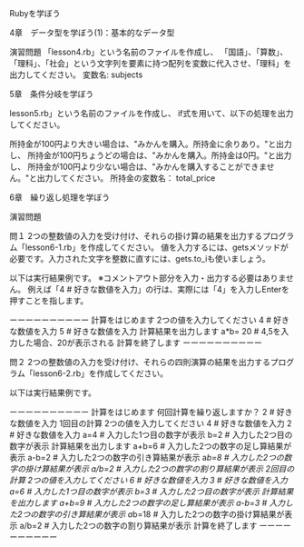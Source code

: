 Rubyを学ぼう

4章　データ型を学ぼう(1)：基本的なデータ型

演習問題
「lesson4.rb」という名前のファイルを作成し、
「国語」、「算数」、「理科」、「社会」という文字列を要素に持つ配列を変数に代入させ、「理科」を出力してください。
変数名: subjects

5章　条件分岐を学ぼう

lesson5.rb」という名前のファイルを作成し、
if式を用いて、以下の処理を出力してください。

所持金が100円より大きい場合は、"みかんを購入。所持金に余りあり。"と出力し、
所持金が100円ちょうどの場合は、"みかんを購入。所持金は0円。"と出力し、
所持金が100円より少ない場合は、"みかんを購入することができません。"と出力してください。
所持金の変数名： total_price

6章　繰り返し処理を学ぼう

演習問題

問１
2つの整数値の入力を受け付け、それらの掛け算の結果を出力するプログラム「lesson6-1.rb」を作成してください。
値を入力するには、getsメソッドが必要です。入力された文字を整数に直すには、gets.to_iも使いましょう。

以下は実行結果例です。
※コメントアウト部分を入力・出力する必要はありません。
例えば「4 # 好きな数値を入力」の行は、実際には「4」を入力しEnterを押すことを指します。

ーーーーーーーーーー
計算をはじめます
2つの値を入力してください
4         # 好きな数値を入力
5         # 好きな数値を入力
計算結果を出力します
a*b= 20   # 4,5を入力した場合、20が表示される
計算を終了します
ーーーーーーーーーー

問２
2つの整数値の入力を受け付け、それらの四則演算の結果を出力するプログラム「lesson6-2.rb」を作成してください。

以下は実行結果例です。

ーーーーーーーーーー
計算をはじめます
何回計算を繰り返しますか？
2        # 好きな数値を入力
1回目の計算
2つの値を入力してください
4        # 好きな数値を入力
2        # 好きな数値を入力
a=4      # 入力した1つ目の数字が表示
b=2      # 入力した2つ目の数字が表示
計算結果を出力します
a+b=6    # 入力した2つの数字の足し算結果が表示
a-b=2    # 入力した2つの数字の引き算結果が表示
a*b=8    # 入力した2つの数字の掛け算結果が表示
a/b=2    # 入力した2つの数字の割り算結果が表示
2回目の計算
2つの値を入力してください
6        # 好きな数値を入力
3        # 好きな数値を入力
a=6      # 入力した1つ目の数字が表示
b=3      # 入力した2つ目の数字が表示
計算結果を出力します
a+b=9    # 入力した2つの数字の足し算結果が表示
a-b=3    # 入力した2つの数字の引き算結果が表示
a*b=18   # 入力した2つの数字の掛け算結果が表示
a/b=2    # 入力した2つの数字の割り算結果が表示
計算を終了します
ーーーーーーーーーー